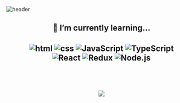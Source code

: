 ![header](https://capsule-render.vercel.app/api?type=waving&color=A6C1EE&height=300&section=header&text=string_main&fontSize=90&fontColor=FAFFD1)

<h2 align="center">🌱 I’m currently learning...<h2>

<div width="80%" align="center">
  <img alt="html" src="https://img.shields.io/badge/HTML5-E54C21.svg?&style=for-the-badge&logo=HTML5&logoColor=white"/>
  <img alt="css" src="https://img.shields.io/badge/CSS3-264DE4.svg?&style=for-the-badge&logo=CSS3&logoColor=white"/>
  <img alt="JavaScript" src="https://img.shields.io/badge/JavaScript-F7DF1E.svg?&style=for-the-badge&logo=JavaScript&logoColor=black"/>
  <img alt="TypeScript" src="https://img.shields.io/badge/TypeScript-2F74C0.svg?&style=for-the-badge&logo=TypeScript&logoColor=white"/>
  <br>
  <img alt="React" src="https://img.shields.io/badge/React-2A2C2E.svg?&style=for-the-badge&logo=React&logoColor=61DBFB"/>
  <img alt="Redux" src="https://img.shields.io/badge/Redux-7649BB.svg?&style=for-the-badge&logo=Redux&logoColor=white"/>
  <img alt="Node.js" src="https://img.shields.io/badge/Node.js-6FA560.svg?&style=for-the-badge&logo=Node.js&logoColor=white"/>
 </div>
 <br>
 <br>
 <br>
 
<div align="center">
  <img src="https://github-readme-stats.vercel.app/api?username=yoohyunju&show_icons=true&theme=tokyonight&bg_color=50,FAFFD1,A6C1EE&cache_seconds=7200" />
</div>

<!--
**yoohyunju/yoohyunju** is a ✨ _special_ ✨ repository because its `README.md` (this file) appears on your GitHub profile.

Here are some ideas to get you started:

- 🔭 I’m currently working on ...
- 🌱 I’m currently learning ...
- 👯 I’m looking to collaborate on ...
- 🤔 I’m looking for help with ...
- 💬 Ask me about ...
- 📫 How to reach me: ...
- 😄 Pronouns: ...
- ⚡ Fun fact: ...
-->
